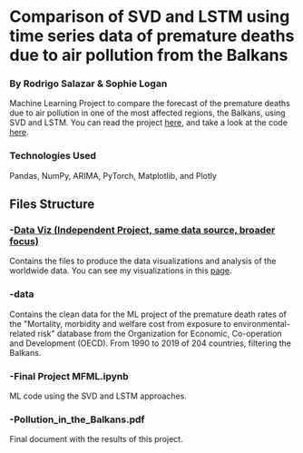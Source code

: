 # Comparison of SVD and LSTM using time series data of premature deaths due to air pollution from the Balkans
### By Rodrigo Salazar & Sophie Logan
Machine Learning Project to compare the forecast of the premature deaths due to air pollution in one of the most affected regions, the Balkans, using SVD and LSTM. You can read the project [here](https://rodslzr.github.io/portfolio/Air%20pollution%20mortality/Pollution_in_the_Balkans.pdf ), and take a look at the code [here](https://github.com/RodSlzr/portfolio/blob/main/Air%20pollution%20mortality/Final%20Project%20MFML.ipynb).

### Technologies Used

Pandas, NumPy, ARIMA, PyTorch, Matplotlib, and Plotly

## Files Structure

### -[Data Viz (Independent Project, same data source, broader focus)](https://github.com/RodSlzr/portfolio/tree/main/Air%20pollution%20mortality/Data_Viz)
Contains the files to produce the data visualizations and analysis of the worldwide data. You can see my visualizations in this [page](https://rodslzr.github.io/portfolio/Air%20pollution%20mortality/Data_Viz/).

### -data
Contains the clean data for the ML project of the premature death rates of the "Mortality, morbidity and welfare cost from exposure to environmental-related risk" database from the Organization for Economic, Co-operation and Development (OECD). From 1990 to 2019 of 204 countries, filtering the Balkans.

### -Final Project MFML.ipynb
ML code using the SVD and LSTM approaches.

### -Pollution_in_the_Balkans.pdf
Final document with the results of this project.
